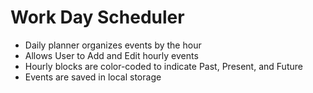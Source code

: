 # Work Day Scheduler

* Daily planner organizes events by the hour
* Allows User to Add and Edit hourly events
* Hourly blocks are color-coded to indicate Past, Present, and Future
* Events are saved in local storage
